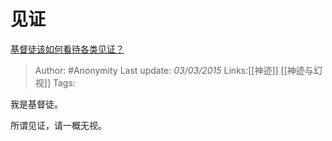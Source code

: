 # 见证
[基督徒该如何看待各类见证？](https://www.zhihu.com/question/23862079/answer/30066971)

> Author: #Anonymity
> Last update: *03/03/2015*
> Links:[[神迹]] [[神迹与幻视]]
> Tags:

我是基督徒。

所谓见证，请一概无视。

